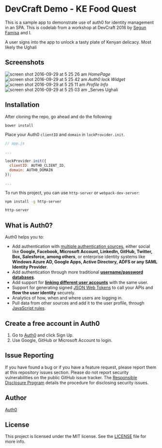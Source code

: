 # DevCraft Demo - KE Food Quest

This is a sample app to demonstrate use of auth0 for identity management in an SPA. This is codelab from a workshop at DevCraft 2016 by [Segun Famisa](https://github.com/segunfamisa) and I.

A user signs into the app to unlock a tasty plate of Kenyan delicacy. Most likely the Ughali

## Screenshots

![screen shot 2016-09-29 at 5 25 26 am](https://cloud.githubusercontent.com/assets/2946769/18939004/b79e42a8-8605-11e6-85de-b509ebff9570.png)
_HomePage_
![screen shot 2016-09-29 at 5 25 42 am](https://cloud.githubusercontent.com/assets/2946769/18939006/b79f314a-8605-11e6-971d-29bf4470d7ba.png)
_Auth0 lock Widget_
![screen shot 2016-09-29 at 5 25 11 am](https://cloud.githubusercontent.com/assets/2946769/18939005/b79ebf26-8605-11e6-975b-cd57b76a3d60.png)
_Profile Info_
![screen shot 2016-09-29 at 5 25 03 am](https://cloud.githubusercontent.com/assets/2946769/18939008/b7a0bd9e-8605-11e6-8770-f81113ba3dbc.png)
_Serves Ughali


## Installation

After cloning the repo, go ahead and do the following:

```bash
bower install
```

Place your Auth0 `clientID` and `domain` in `lockProvider.init`.

```js
// app.js

...

lockProvider.init({
  clientID: AUTH0_CLIENT_ID,
  domain: AUTH0_DOMAIN
});

...
```

To run this project, you can use `http-server` or `webpack-dev-server`:

```bash
npm install -g http-server

http-server
```

## What is Auth0?

Auth0 helps you to:

* Add authentication with [multiple authentication sources](https://docs.auth0.com/identityproviders), either social like **Google, Facebook, Microsoft Account, LinkedIn, GitHub, Twitter, Box, Salesforce, among others**, or enterprise identity systems like **Windows Azure AD, Google Apps, Active Directory, ADFS or any SAML Identity Provider**.
* Add authentication through more traditional **[username/password databases](https://docs.auth0.com/mysql-connection-tutorial)**.
* Add support for **[linking different user accounts](https://docs.auth0.com/link-accounts)** with the same user.
* Support for generating signed [JSON Web Tokens](https://docs.auth0.com/jwt) to call your APIs and **flow the user identity** securely.
* Analytics of how, when and where users are logging in.
* Pull data from other sources and add it to the user profile, through [JavaScript rules](https://docs.auth0.com/rules).

## Create a free account in Auth0

1. Go to [Auth0](https://auth0.com) and click Sign Up.
2. Use Google, GitHub or Microsoft Account to login.

## Issue Reporting

If you have found a bug or if you have a feature request, please report them at this repository issues section. Please do not report security vulnerabilities on the public GitHub issue tracker. The [Responsible Disclosure Program](https://auth0.com/whitehat) details the procedure for disclosing security issues.

## Author

[Auth0](auth0.com)

## License

This project is licensed under the MIT license. See the [LICENSE](LICENSE) file for more info.
